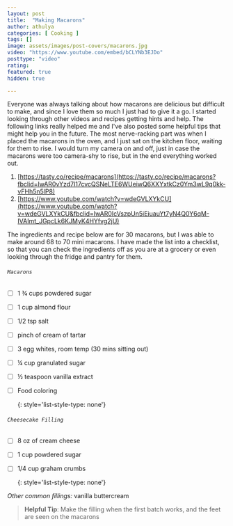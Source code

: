 ```yaml
---
layout: post
title:  "Making Macarons"
author: athulya
categories: [ Cooking ]
tags: []
image: assets/images/post-covers/macarons.jpg
video: "https://www.youtube.com/embed/bCLYNb3EJDo"
posttype: "video"
rating:
featured: true
hidden: true

---
```


Everyone was always talking about how macarons are delicious but difficult to make, and since I love them so much I just had to give it a go. I started looking through other videos and recipes getting hints and help. The following links really helped me and I've also posted some helpful tips that might help you in the future. The most nerve-racking part was when I placed the macarons in the oven, and I just sat on the kitchen floor, waiting for them to rise. I would turn my camera on and off, just in case the macarons were too camera-shy to rise, but in the end everything worked out. 

1. [https://tasty.co/recipe/macarons](https://tasty.co/recipe/macarons?fbclid=IwAR0vYzd7I17cvcQSNeLTE6WUeiwQ6XXYxtkCz0Ym3wL9q0kk-vFHh5n5lP8)
2. [https://www.youtube.com/watch?v=wdeGVLXYkCU](https://www.youtube.com/watch?v=wdeGVLXYkCU&fbclid=IwAR0IcVszpUn5iEiuauYt7yN4Q0Y6qM-IVAImt_JGpcLk6KJMyK4HYfvg2jU)

The ingredients and recipe below are for 30 macarons, but I was able to make around 68 to 70 mini macarons. I have made the list into a checklist, so that you can check the ingredients off as you are at a grocery or even looking through the fridge and pantry for them.

###### `Macarons`

- [ ] 1 ¾ cups powdered sugar

- [ ] 1 cup almond flour

- [ ] 1/2 tsp salt

- [ ] pinch of cream of tartar

- [ ] 3 egg whites, room temp (30 mins sitting out)

- [ ] ¼ cup granulated sugar

- [ ] ½ teaspoon vanilla extract

- [ ] Food coloring

  {: style='list-style-type: none'}

###### `Cheesecake Filling`

- [ ] 8 oz of cream cheese

- [ ] 1 cup powdered sugar

- [ ] 1/4 cup graham crumbs

  {: style='list-style-type: none'}

*Other common fillings:* vanilla buttercream

> **Helpful Tip**: Make the filling when the first batch works, and the feet are seen on the macarons

<script>$(document).ready(function(){$('.task-list-item-checkbox').prop("disabled", false);});</script>

